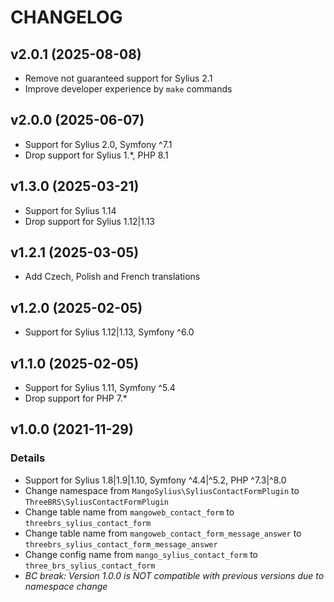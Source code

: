 # CHANGELOG

## v2.0.1 (2025-08-08)
- Remove not guaranteed support for Sylius 2.1
- Improve developer experience by `make` commands

## v2.0.0 (2025-06-07)
- Support for Sylius 2.0, Symfony ^7.1
- Drop support for Sylius 1.*, PHP 8.1

## v1.3.0 (2025-03-21)
- Support for Sylius 1.14
- Drop support for Sylius 1.12|1.13

## v1.2.1 (2025-03-05)
- Add Czech, Polish and French translations

## v1.2.0 (2025-02-05)
- Support for Sylius 1.12|1.13, Symfony ^6.0

## v1.1.0 (2025-02-05)
- Support for Sylius 1.11, Symfony ^5.4
- Drop support for PHP 7.*

## v1.0.0 (2021-11-29)

### Details

- Support for Sylius 1.8|1.9|1.10, Symfony ^4.4|^5.2, PHP ^7.3|^8.0
- Change namespace from `MangoSylius\SyliusContactFormPlugin` to `ThreeBRS\SyliusContactFormPlugin`
- Change table name from `mangoweb_contact_form` to `threebrs_sylius_contact_form`
- Change table name from `mangoweb_contact_form_message_answer` to `threebrs_sylius_contact_form_message_answer`
- Change config name from `mango_sylius_contact_form` to `three_brs_sylius_contact_form`
- *BC break: Version 1.0.0 is NOT compatible with previous versions due to namespace change*
